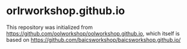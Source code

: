 # orlrworkshop.github.io

This repository was initialized from https://github.com/oolworkshop/oolworkshop.github.io, which
itself is based on https://github.com/baicsworkshop/baicsworkshop.github.io/ 